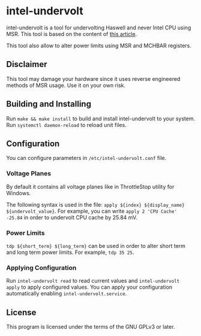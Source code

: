 # intel-undervolt

intel-undervolt is a tool for undervolting Haswell and never Intel CPU using MSR.
This tool is based on the content of [this article](https://github.com/mihic/linux-intel-undervolt).

This tool also allow to alter power limits using MSR and MCHBAR registers.

## Disclaimer

This tool may damage your hardware since it uses reverse engineered methods of MSR usage. Use it on your own risk.

## Building and Installing

Run `make && make install` to build and install intel-undervolt to your system.
Run `systemctl daemon-reload` to reload unit files.

## Configuration

You can configure parameters in `/etc/intel-undervolt.conf` file.

### Voltage Planes

By default it contains all voltage planes like in ThrottleStop utility for Windows.

The following syntax is used in the file: `apply ${index} ${display_name} ${undervolt_value}`.
For example, you can write `apply 2 'CPU Cache' -25.84` in order to undervolt CPU cache by 25.84 mV.

### Power Limits

`tdp ${short_term} ${long_term}` can be used in order to alter short term and long term power limits.
For example, `tdp 35 25`.

### Applying Configuration

Run `intel-undervolt read` to read current values and `intel-undervolt apply` to apply configured values.
You can apply your configuration automatically enabling `intel-undervolt.service`.

## License

This program is licensed under the terms of the GNU GPLv3 or later.

